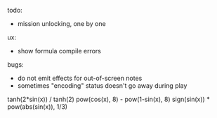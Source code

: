 todo:
- mission unlocking, one by one

ux:
- show formula compile errors

bugs:
- do not emit effects for out-of-screen notes
- sometimes "encoding" status doesn't go away during play

tanh(2*sin(x)) / tanh(2)
pow(cos(x), 8) - pow(1-sin(x), 8)
sign(sin(x)) * pow(abs(sin(x)), 1/3)
